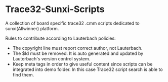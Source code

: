 # Trace32-Sunxi-Scripts
A collection of board specific trace32 .cmm scripts
dedicated to sunxi(Allwinner) platform.

Rules to contribute according to Lauterbach policies:
- The copyright line must report correct author, not Lauterbach.
- The $Id must be removed. It is auto generated and updated by Lauterbach's
  version control system.
- Keep meta tags in order to give useful content since scripts can be integrated
  into demo folder. In this case Trace32 script search is able to find them.
